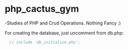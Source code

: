# php_cactus_gym
-Studies of PHP and Crud Operations. Nothing Fancy :)

For creating the database, just uncomment from db.php:

``` php
  // include 'db_initialize.php';
```